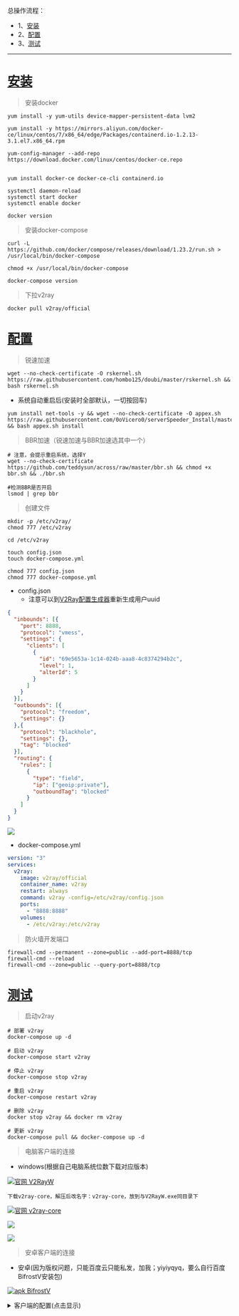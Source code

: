 总操作流程：
- 1、[安装](#vultr-01)
- 2、[配置](#vultr-02)
- 3、[测试](#vultr-03)

***

# <a name="vultr-01" href="#" >安装</a>

> 安装docker

```shell
yum install -y yum-utils device-mapper-persistent-data lvm2

yum install -y https://mirrors.aliyun.com/docker-ce/linux/centos/7/x86_64/edge/Packages/containerd.io-1.2.13-3.1.el7.x86_64.rpm

yum-config-manager --add-repo https://download.docker.com/linux/centos/docker-ce.repo


yum install docker-ce docker-ce-cli containerd.io

systemctl daemon-reload
systemctl start docker
systemctl enable docker

docker version
```

> 安装docker-compose 

```
curl -L https://github.com/docker/compose/releases/download/1.23.2/run.sh > /usr/local/bin/docker-compose

chmod +x /usr/local/bin/docker-compose

docker-compose version 
```

> 下拉v2ray

```
docker pull v2ray/official
```

# <a name="vultr-02" href="#" >配置</a>


> 锐速加速

```shell
wget --no-check-certificate -O rskernel.sh https://raw.githubusercontent.com/hombo125/doubi/master/rskernel.sh && bash rskernel.sh
```
- 系统自动重启后(安装时全部默认，一切按回车)

```shell
yum install net-tools -y && wget --no-check-certificate -O appex.sh https://raw.githubusercontent.com/0oVicero0/serverSpeeder_Install/master/appex.sh && bash appex.sh install
```

> BBR加速（锐速加速与BBR加速选其中一个）

```shell
# 注意，会提示重启系统，选择Y
wget --no-check-certificate https://github.com/teddysun/across/raw/master/bbr.sh && chmod +x bbr.sh && ./bbr.sh 

#检测BBR是否开启
lsmod | grep bbr
```

> 创建文件

```
mkdir -p /etc/v2ray/
chmod 777 /etc/v2ray

cd /etc/v2ray

touch config.json
touch docker-compose.yml

chmod 777 config.json
chmod 777 docker-compose.yml
```

- config.json
	- 注意可以到[V2Ray配置生成器](https://intmainreturn0.com/v2ray-config-gen/)重新生成用户uuid

```json
{
  "inbounds": [{
    "port": 8888,
    "protocol": "vmess",
    "settings": {
      "clients": [
        {
          "id": "69e5653a-1c14-024b-aaa8-4c8374294b2c",
          "level": 1,
          "alterId": 5
        }
      ]
    }
  }],
  "outbounds": [{
    "protocol": "freedom",
    "settings": {}
  },{
    "protocol": "blackhole",
    "settings": {},
    "tag": "blocked"
  }],
  "routing": {
    "rules": [
      {
        "type": "field",
        "ip": ["geoip:private"],
        "outboundTag": "blocked"
      }
    ]
  }
}

```

![](image/4-1.png)

- docker-compose.yml

```yml
version: "3"
services:
  v2ray:
    image: v2ray/official
    container_name: v2ray
    restart: always
    command: v2ray -config=/etc/v2ray/config.json
    ports:
      - "8888:8888"
    volumes:
      - /etc/v2ray:/etc/v2ray
```


> 防火墙开发端口

```shell
firewall-cmd --permanent --zone=public --add-port=8888/tcp
firewall-cmd --reload
firewall-cmd --zone=public --query-port=8888/tcp
```


# <a name="vultr-03" href="#" >测试</a>

> 启动v2ray

```shell
# 部署 v2ray
docker-compose up -d

# 启动 v2ray
docker-compose start v2ray

# 停止 v2ray
docker-compose stop v2ray

# 重启 v2ray
docker-compose restart v2ray

# 删除 v2ray
docker stop v2ray && docker rm v2ray

# 更新 v2ray
docker-compose pull && docker-compose up -d
```

> 电脑客户端的连接

- windows(根据自己电脑系统位数下载对应版本)

[![](https://img.shields.io/badge/官网-V2RayW-blue.svg "官网 V2RayW")](https://github.com/Cenmrev/V2RayW/releases)

`下载v2ray-core，解压后改名字：v2ray-core，放到与V2RayW.exe同目录下`

[![](https://img.shields.io/badge/官网-v2ray--core-blue.svg "官网 v2ray-core")](https://github.com/v2ray/v2ray-core/releases/tag/v4.20.0)

![](image/3-1.png)

![](image/4-2.png)

> 安卓客户端的连接

- 安卓(因为版权问题，只能百度云只能私发，加我；yiyiyqyq，要么自行百度BifrostV安装包)

[![](https://img.shields.io/badge/apk-BifrostV-green.svg "apk BifrostV")](https://pan.baidu.com/s/1x3VgIs54ip0q1KsJvSuKPg)

<details>
<summary>客户端的配置(点击显示)</summary>

| 项目 | 值 |
| :- | :- |  
| 主机/服务器/地址 | 服务器ip |
| 端口 port | config.json的port |
| 用户ID | config.json的id |
| 额外ID AlterId | config.json的alterId |
| 加密方式 security | auto |
| 用户等级 | 1 |
| 网络/传输协议 network | tcp |
| 加密方式 | none |
| Mux | 开启 |
| 远程路由/DNS (可选) | 1.1.1.1 |
| 路由 | BifrsotV:绕过局域网和中国大陆地址与网站;V2RayN:参数设置-绕过中国大陆地址和ip(这一步的目的是直连国内网站，降低延迟) |

</details>